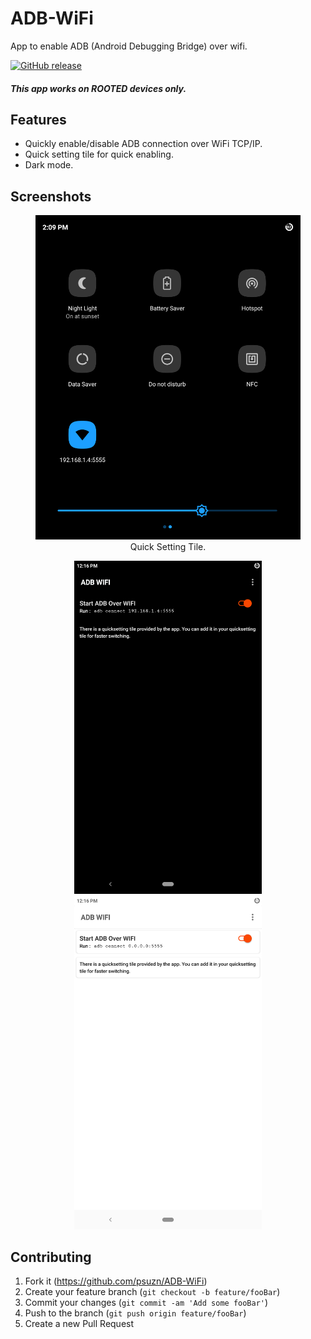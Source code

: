 # ADB-WiFi
App to enable ADB (Android Debugging Bridge) over wifi.

[![GitHub release](https://img.shields.io/github/release/Naereen/StrapDown.js.svg)](https://GitHub.com/Naereen/StrapDown.js/releases/)

##### This app works on ROOTED devices only.

## Features
- Quickly enable/disable ADB connection over WiFi TCP/IP.
- Quick setting tile for quick enabling.
- Dark mode.

## Screenshots 

<center>
      <figure>
            <img src="graphics/cropped quick setting tile.png" width="500"  />
            <figcaption>Quick Setting Tile.</figcaption>
      </figure>
      <p>
            <kbd>
                  <img src="graphics/Screenshot_20190327-121630_ADB_WIFI.png" width="300" />
            </kbd>
            <kbd>
                  <img src="graphics/Screenshot_20190327-121658_ADB_WIFI.png" width="300" /> 
            </kbd>
      </p>

</center>


## Contributing
1. Fork it (<https://github.com/psuzn/ADB-WiFi>)
2. Create your feature branch (`git checkout -b feature/fooBar`)
3. Commit your changes (`git commit -am 'Add some fooBar'`)
4. Push to the branch (`git push origin feature/fooBar`)
5. Create a new Pull Request
